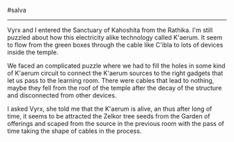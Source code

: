 #salva 

---

Vyrx and I entered the Sanctuary of Kahoshita from the Rathika. I'm still puzzled about how this electricity alike technology called K'aerum. It seem to flow from the green boxes through the cable like C'ibla to lots of devices inside the temple. 

We faced an complicated puzzle where we had to fill the holes in some kind of K'aerum circuit to connect the K'aerum sources to the right gadgets that let us pass to the learning room. There were cables that lead to nothing, maybe they fell from the roof of the temple after the decay of the structure and disconnected from other devices.

I asked Vyrx, she told me that the K'aerum is alive, an thus after long of time, it seems to be attracted the Zelkor tree seeds from the Garden of offerings and scaped from the source in the previous room with the pass of time taking the shape of cables in the process. 